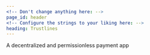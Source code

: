 ```yaml
---
<!-- Don't change anything here: -->
page_id: header
<!-- Configure the strings to your liking here: -->
heading: Trustlines
---
```

A decentralized and permissionless payment app
